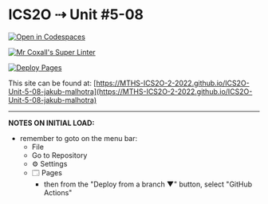 # ICS2O ⇢ Unit #5-08

[![Open in Codespaces](https://classroom.github.com/assets/launch-codespace-7f7980b617ed060a017424585567c406b6ee15c891e84e1186181d67ecf80aa0.svg)](https://classroom.github.com/open-in-codespaces?assignment_repo_id=11155353)

[![Mr Coxall's Super Linter](https://github.com/MTHS-ICS2O-2-2022/ICS2O-Unit-5-08-jakub-malhotra/workflows/Mr%20Coxall's%20Super%20Linter/badge.svg)](https://github.com/MTHS-ICS2O-2-2022/ICS2O-Unit-5-08-jakub-malhotra/actions)

[![Deploy Pages](https://github.com/MTHS-ICS2O-2-2022/ICS2O-Unit-5-08-jakub-malhotra/workflows/Deploy%20Pages/badge.svg)](https://github.com/MTHS-ICS2O-2-2022/ICS2O-Unit-5-08-jakub-malhotra/actions)

This site can be found at: [https://MTHS-ICS2O-2-2022.github.io/ICS2O-Unit-5-08-jakub-malhotra](https://MTHS-ICS2O-2-2022.github.io/ICS2O-Unit-5-08-jakub-malhotra)

---

**NOTES ON INITIAL LOAD:**
- remember to goto on the menu bar:
  - File
  - Go to Repository
  - ⚙ Settings
  - 🗔 Pages
    - then from the "Deploy from a branch ▼" button, select "GitHub Actions"
